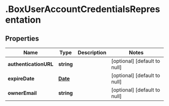 # .BoxUserAccountCredentialsRepresentation

## Properties
Name | Type | Description | Notes
------------ | ------------- | ------------- | -------------
**authenticationURL** | **string** |  | [optional] [default to null]
**expireDate** | [**Date**](Date.md) |  | [optional] [default to null]
**ownerEmail** | **string** |  | [optional] [default to null]


